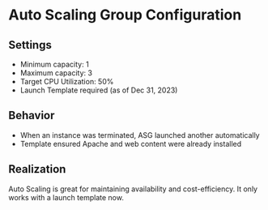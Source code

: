 # Auto Scaling Group Configuration

## Settings
- Minimum capacity: 1
- Maximum capacity: 3
- Target CPU Utilization: 50%
- Launch Template required (as of Dec 31, 2023)

## Behavior
- When an instance was terminated, ASG launched another automatically
- Template ensured Apache and web content were already installed

## Realization
Auto Scaling is great for maintaining availability and cost-efficiency. It only works with a launch template now.
